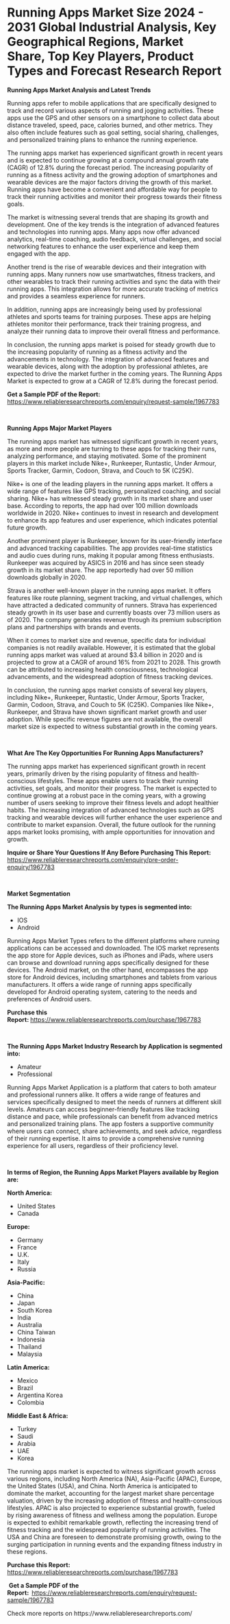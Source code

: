 <p><h1>Running Apps Market Size 2024 - 2031 Global Industrial Analysis, Key Geographical Regions, Market Share, Top Key Players, Product Types and Forecast Research Report</h1></p><p><strong>Running Apps Market Analysis and Latest Trends</strong></p>
<p><p>Running apps refer to mobile applications that are specifically designed to track and record various aspects of running and jogging activities. These apps use the GPS and other sensors on a smartphone to collect data about distance traveled, speed, pace, calories burned, and other metrics. They also often include features such as goal setting, social sharing, challenges, and personalized training plans to enhance the running experience.</p><p>The running apps market has experienced significant growth in recent years and is expected to continue growing at a compound annual growth rate (CAGR) of 12.8% during the forecast period. The increasing popularity of running as a fitness activity and the growing adoption of smartphones and wearable devices are the major factors driving the growth of this market. Running apps have become a convenient and affordable way for people to track their running activities and monitor their progress towards their fitness goals.</p><p>The market is witnessing several trends that are shaping its growth and development. One of the key trends is the integration of advanced features and technologies into running apps. Many apps now offer advanced analytics, real-time coaching, audio feedback, virtual challenges, and social networking features to enhance the user experience and keep them engaged with the app.</p><p>Another trend is the rise of wearable devices and their integration with running apps. Many runners now use smartwatches, fitness trackers, and other wearables to track their running activities and sync the data with their running apps. This integration allows for more accurate tracking of metrics and provides a seamless experience for runners.</p><p>In addition, running apps are increasingly being used by professional athletes and sports teams for training purposes. These apps are helping athletes monitor their performance, track their training progress, and analyze their running data to improve their overall fitness and performance.</p><p>In conclusion, the running apps market is poised for steady growth due to the increasing popularity of running as a fitness activity and the advancements in technology. The integration of advanced features and wearable devices, along with the adoption by professional athletes, are expected to drive the market further in the coming years. The Running Apps Market is expected to grow at a CAGR of 12.8% during the forecast period.</p></p>
<p><strong>Get a Sample PDF of the Report:&nbsp;</strong> <a href="https://www.reliableresearchreports.com/enquiry/request-sample/1967783">https://www.reliableresearchreports.com/enquiry/request-sample/1967783</a></p>
<p>&nbsp;</p>
<p><strong>Running Apps Major Market Players</strong></p>
<p><p>The running apps market has witnessed significant growth in recent years, as more and more people are turning to these apps for tracking their runs, analyzing performance, and staying motivated. Some of the prominent players in this market include Nike+, Runkeeper, Runtastic, Under Armour, Sports Tracker, Garmin, Codoon, Strava, and Couch to 5K (C25K).</p><p>Nike+ is one of the leading players in the running apps market. It offers a wide range of features like GPS tracking, personalized coaching, and social sharing. Nike+ has witnessed steady growth in its market share and user base. According to reports, the app had over 100 million downloads worldwide in 2020. Nike+ continues to invest in research and development to enhance its app features and user experience, which indicates potential future growth.</p><p>Another prominent player is Runkeeper, known for its user-friendly interface and advanced tracking capabilities. The app provides real-time statistics and audio cues during runs, making it popular among fitness enthusiasts. Runkeeper was acquired by ASICS in 2016 and has since seen steady growth in its market share. The app reportedly had over 50 million downloads globally in 2020.</p><p>Strava is another well-known player in the running apps market. It offers features like route planning, segment tracking, and virtual challenges, which have attracted a dedicated community of runners. Strava has experienced steady growth in its user base and currently boasts over 73 million users as of 2020. The company generates revenue through its premium subscription plans and partnerships with brands and events.</p><p>When it comes to market size and revenue, specific data for individual companies is not readily available. However, it is estimated that the global running apps market was valued at around $3.4 billion in 2020 and is projected to grow at a CAGR of around 16% from 2021 to 2028. This growth can be attributed to increasing health consciousness, technological advancements, and the widespread adoption of fitness tracking devices.</p><p>In conclusion, the running apps market consists of several key players, including Nike+, Runkeeper, Runtastic, Under Armour, Sports Tracker, Garmin, Codoon, Strava, and Couch to 5K (C25K). Companies like Nike+, Runkeeper, and Strava have shown significant market growth and user adoption. While specific revenue figures are not available, the overall market size is expected to witness substantial growth in the coming years.</p></p>
<p>&nbsp;</p>
<p><strong>What Are The Key Opportunities For Running Apps Manufacturers?</strong></p>
<p><p>The running apps market has experienced significant growth in recent years, primarily driven by the rising popularity of fitness and health-conscious lifestyles. These apps enable users to track their running activities, set goals, and monitor their progress. The market is expected to continue growing at a robust pace in the coming years, with a growing number of users seeking to improve their fitness levels and adopt healthier habits. The increasing integration of advanced technologies such as GPS tracking and wearable devices will further enhance the user experience and contribute to market expansion. Overall, the future outlook for the running apps market looks promising, with ample opportunities for innovation and growth.</p></p>
<p><strong>Inquire or Share Your Questions If Any Before Purchasing This Report:</strong> <a href="https://www.reliableresearchreports.com/enquiry/pre-order-enquiry/1967783">https://www.reliableresearchreports.com/enquiry/pre-order-enquiry/1967783</a></p>
<p>&nbsp;</p>
<p><strong>Market Segmentation</strong></p>
<p><strong>The Running Apps Market Analysis by types is segmented into:</strong></p>
<p><ul><li>IOS</li><li>Android</li></ul></p>
<p><p>Running Apps Market Types refers to the different platforms where running applications can be accessed and downloaded. The IOS market represents the app store for Apple devices, such as iPhones and iPads, where users can browse and download running apps specifically designed for these devices. The Android market, on the other hand, encompasses the app store for Android devices, including smartphones and tablets from various manufacturers. It offers a wide range of running apps specifically developed for Android operating system, catering to the needs and preferences of Android users.</p></p>
<p><strong>Purchase this Report:&nbsp;</strong><a href="https://www.reliableresearchreports.com/purchase/1967783">https://www.reliableresearchreports.com/purchase/1967783</a></p>
<p>&nbsp;</p>
<p><strong>The Running Apps Market Industry Research by Application is segmented into:</strong></p>
<p><ul><li>Amateur</li><li>Professional</li></ul></p>
<p><p>Running Apps Market Application is a platform that caters to both amateur and professional runners alike. It offers a wide range of features and services specifically designed to meet the needs of runners at different skill levels. Amateurs can access beginner-friendly features like tracking distance and pace, while professionals can benefit from advanced metrics and personalized training plans. The app fosters a supportive community where users can connect, share achievements, and seek advice, regardless of their running expertise. It aims to provide a comprehensive running experience for all users, regardless of their proficiency level.</p></p>
<p>&nbsp;</p>
<p><strong>In terms of Region, the Running Apps Market Players available by Region are:</strong></p>
<p>
    <p> <strong> North America: </strong>
        <ul>
            <li>United States</li>
            <li>Canada</li>
        </ul>
        </p> 
    <p> <strong> Europe: </strong>
        <ul>
            <li>Germany</li>
            <li>France</li>
            <li>U.K.</li>
            <li>Italy</li>
            <li>Russia</li>
        </ul>
        </p> 
    <p> <strong> Asia-Pacific: </strong>
        <ul>
            <li>China</li>
            <li>Japan</li>
            <li>South Korea</li>
            <li>India</li>
            <li>Australia</li>
            <li>China Taiwan</li>
            <li>Indonesia</li>
            <li>Thailand</li>
            <li>Malaysia</li>
        </ul>
        </p> 
    <p> <strong> Latin America: </strong>
        <ul>
            <li>Mexico</li>
            <li>Brazil</li>
            <li>Argentina Korea</li>
            <li>Colombia</li>
        </ul>
        </p> 
    <p> <strong> Middle East & Africa: </strong>
        <ul>
            <li>Turkey</li>
            <li>Saudi</li>
            <li>Arabia</li>
            <li>UAE</li>
            <li>Korea</li>
        </ul>
    </p>
    </p>
<p><p>The running apps market is expected to witness significant growth across various regions, including North America (NA), Asia-Pacific (APAC), Europe, the United States (USA), and China. North America is anticipated to dominate the market, accounting for the largest market share percentage valuation, driven by the increasing adoption of fitness and health-conscious lifestyles. APAC is also projected to experience substantial growth, fueled by rising awareness of fitness and wellness among the population. Europe is expected to exhibit remarkable growth, reflecting the increasing trend of fitness tracking and the widespread popularity of running activities. The USA and China are foreseen to demonstrate promising growth, owing to the surging participation in running events and the expanding fitness industry in these regions.</p></p>
<p><strong>Purchase this Report: </strong><a href="https://www.reliableresearchreports.com/purchase/1967783">https://www.reliableresearchreports.com/purchase/1967783</a></p>
<p>&nbsp;<strong>Get a Sample PDF of the Report:&nbsp;&nbsp;</strong><a href="https://www.reliableresearchreports.com/enquiry/request-sample/1967783">https://www.reliableresearchreports.com/enquiry/request-sample/1967783</a></p>
<p><strong></strong></p>
<p>Check more reports on https://www.reliableresearchreports.com/</p>